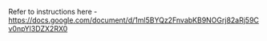 Refer to instructions here - https://docs.google.com/document/d/1ml5BYQz2FnvabKB9NOGrj82aRj59Cv0npYl3DZX2RX0
